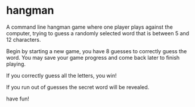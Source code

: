 # hangman

A command line hangman game where one player plays against the computer, trying to guess a randomly selected word that is between 5 and 12 characters. 

Begin by starting a new game, you have 8 guesses to correctly guess the word. You may save your game progress and come back later to finish playing. 

If you correctly guess all the letters, you win! 

If you run out of guesses the secret word will be revealed. 

have fun!

